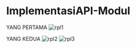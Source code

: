 # ImplementasiAPI-Modul
YANG PERTAMA
![rpl1](https://user-images.githubusercontent.com/46397825/78880432-98ba4180-7a7f-11ea-80d2-d0b497892d25.JPG)




YANG KEDUA
![rpl2](https://user-images.githubusercontent.com/46397825/79198344-88c6a700-7e5d-11ea-946a-b720fef221a4.JPG)
![rpl3](https://user-images.githubusercontent.com/46397825/79198370-92e8a580-7e5d-11ea-894a-b08a3514375e.JPG)
